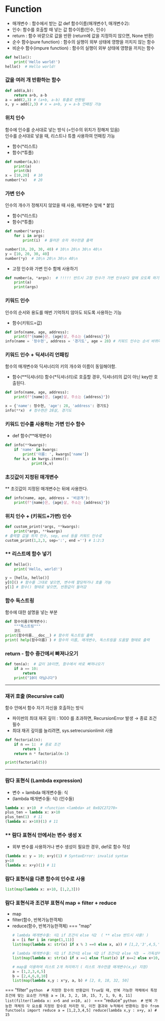 # Function

- 매개변수 : 함수에서 받는 값  def 함수이름(매개변수1, 매개변수2):
- 인수: 함수를 호출할 때 넣는 값  함수이름(인수, 인수)
- return : 함수 바깥으로 값을 반환 (return에 값을 지정하지 않으면, None 반환)
- 순수 함수(pure function) : 함수의 실행이 외부 상태에 영향을 끼치지 않는 함수
- 비순수 함수(impure function) : 함수의 실행이 외부 상태에 영향을 끼치는 함수

```python
def hello():
	print('Hello world!')
hello()  # Hello world!
```

### 값을 여러 개 반환하는 함수
```python
def add(a,b):
	return a+b, a-b  
a = add(2,3) # (a+b, a-b) 튜플로 반환됨
x, y = add(2,3) # x = a+b, y = a-b 언패킹 가능
```

### 위치 인수
함수에 인수를 순서대로 넣는 방식 (=인수의 위치가 정해져 있음)<br>
인수를 순서대로 넣을 때, 리스트나 튜플 사용하여 언패킹 가능
- 함수(*리스트)
- 함수(*튜플)
```python
def number(a,b):
	print(a)
	print(b)
x = [10,20]  # 10
number(*x)   # 20
```

### 가변 인수
인수의 개수가 정해지지 않았을 때 사용, 매개변수 앞에 * 붙임
- 함수(*리스트)
- 함수(*튜플)
```python
def number(*args): 
	for i in args:
		print(i)  # 들어온 숫자 개수만큼 출력

number(10, 20, 30, 40) # 10\n 20\n 30\n 40\n
y = [10, 20, 30, 40]
number(*y)  # 10\n 20\n 30\n 40\n
```
- 고정 인수와 가변 인수 함께 사용하기
```python
def number(a, *args):  # !!!!! 반드시 고정 인수가 가변 인수보다 앞에 오도록 하기
	print(a)
	print(args) 
```

### 키워드 인수
인수의 순서와 용도를 매번 기억하지 않아도 되도록 사용하는 기능
- 함수(키워드=값)
```python
def info(name, age, address):
	print(f"{name}은, {age}살, 주소는 {address}"})
info(name = '정수현', address = '경기도', age = 28) # 키워드 인수는 순서 바뀌어도 상관X
```

### 키워드 인수 + 딕셔너리 언패킹
함수의 매개변수와 딕셔너리의 키의 개수와 이름이 동일해야함.
- 함수(**딕셔너리)
함수(*딕셔너리)로 호출할 경우, 딕셔너리의 값이 아닌 key만 호출된다.
```python
def info(name, age, address):
	print(f"{name}은, {age}살, 주소는 {address}"})

x = {'name': 정수현, 'age': 28, 'address': 경기도}
info(**x)  # 정수현은 28살, 경기도
```

### 키워드 인수를 사용하는 가변 인수 함수
- def 함수(**매개변수)
```python
def info(**kwargs):
	if 'name' in kwargs:
		print('이름: ', kwargs['name'])
	for k,v in kwrgs.items():
			print(k,v)
```

### 초깃값이 지정된 매개변수
** 초깃값이 지정된 매개변수는 뒤에 사용한다.
```python
def info(name, age, address = '비공개'):
	print(f"{name}은, {age}살, 주소는 {address}"})
```

### 위치 인수 + (키워드+가변) 인수
```python
def custom_print(*args, **kwargs):
	print(*args, **kwargs)
# 출력할 값을 위치 인수, sep, end 등을 키워드 인수로
custom_print(1,2,3, sep=':', end ='') # 1:2:3
```

### ** 리스트에 함수 넣기
```python
def hello():
	print('Hello, world!')

y = [hello, hello()]  
y[0]() # 함수를 그대로 넣으면, 변수에 할당하거나 호출 가능
y[1] # 함수() 형태로 넣으면, 반환값이 들어감
```

### 함수 독스트링
함수에 대한 설명을 넣는 부분
```python
def 함수이름(매개변수):
    """독스트링"""
    코드
print(함수이름.__doc__) # 함수의 독스트링 출력
print( help(함수이름) ) # 함수의 이름, 매개변수, 독스트링을 도움말 형태로 출력
```

### return - 함수 중간에서 빠져나오기
```python
def ten(a):  # 값이 10이면, 함수에서 바로 빠져나오기
	if a == 10:
		return  
	print("10이 아닙니다")
```

---

### 재귀 호출 (Recursive call)
함수 안에서 함수 자기 자신을 호출하는 방식
- 파이썬의 최대 재귀 깊이 : 1000 를 초과하면, RecursionError 발생  → 종료 조건 필수
- 최대 재귀 깊이를 늘리려면,  sys.setrecursionlimit 사용
```python title="팩토리얼"
def fectorial(n):
	if n == 1:  # 종료 조건
		return 1
	return n * factorial(n-1)

print(factorial(5))
```

---

### 람다 표현식 (Lambda expression)
- 변수 = lambda 매개변수들: 식
- (lambda 매개변수들: 식) (인수들)
```python 
lambda x: x+10  # <function <lambda> at 0x02C27270>
plus_ten = lambda x: x+10
plus_ten(1)  # 11
(lambda x: x+10)(1) # 11
```

### ** 람다 표현식 안에서는 변수 생성 X
- 외부 변수를 사용하거나 변수 생성이 필요한 경우, def로 함수 작성 
```python 
(lambda x: y = 10; x+y)(1) # SyntaxError: invalid syntax
y=10
(lambda x: x+y)(1) # 11
```

### 람다 표현식을  다른 함수의 인수로 사용
```python 
list(map(lambda x: x+10, [1,2,3]))
```

### 람다 표현식과 조건부 표현식   map + filter + reduce
- map
- filter(함수, 반복가능한객체)
- reduce(함수, 반복가능한객체)
=== "map"
	```python 
	# lambda 매개변수들: 식1 if 조건식 else 식2  ( ** else 반드시 사용! )
	a = [i for i in range(1,11)]
	list(map(lambda x: str(x) if x % 3 ==0 else x, a)) # [1,2,'3',4,5,'6',7,8,'9',10]
	
	# lambda 매개변수들: 식1 if 조건식1 else 식2 if 조건식2 else 식3  → 가독성이 낮아 안좋은 예제
	list(map(lambda x: str(x) if x ==1 else float(x) if x==2 else x+10, a)) # ['1', 2.0, 13, 14, 15, 16, 17, 18, 19, 20]

	# map을 이용하여 리스트 2개 처리하기 ( 리스트 개수만큼 매개변수(x,y) 지정)
	a = [1,2,3,4,5]
	b = [2,4,6,8,10]
	list(map(lambda x,y : x*y, a, b) # [2, 8, 18, 32, 50]
	```
=== "filter"
	```python 
	# 지정한 함수의 반환값이 True일 때, 반복 가능한 객체에서 특정 조건에 맞는 요소만 가져옴
	a = [8, 3, 2, 10, 15, 7, 1, 9, 0, 11]
	list(filter(lambda x: x>5 and x<10, a))
	```
=== "reduce"
	```python 
	# 반복 가능한 객체의 각 요소를 지정된 함수로 처리한 뒤, 이전 결과와 누적해서 반환하는 함수
	from functools import reduce
	a = [1,2,3,4,5]
	reduce(lambda x,y : x+y, a) # 15
	```